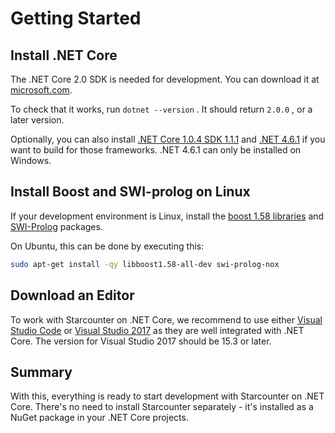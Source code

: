 # Getting Started

## Install .NET Core

The .NET Core 2.0 SDK is needed for development. You can download it at [microsoft.com](https://www.microsoft.com/net/download/core).

To check that it works, run `dotnet --version` . It should return `2.0.0` , or a later version.

Optionally, you can also install  [.NET Core 1.0.4 SDK 1.1.1](https://github.com/dotnet/core/blob/master/release-notes/download-archives/1.0.4-download.md) and [.NET 4.6.1](https://support.microsoft.com/en-us/help/3102438/the--net-framework-4-6-1-web-installer-for-windows) if you want to build for those frameworks. .NET 4.6.1 can only be installed on Windows.

## Install Boost and SWI-prolog on Linux

If your development environment is Linux, install the [boost 1.58 libraries](http://www.boost.org/users/history/version_1_58_0.html) and [SWI-Prolog](http://www.swi-prolog.org/) packages. 

On Ubuntu, this can be done by executing this:  


```bash
sudo apt-get install -qy libboost1.58-all-dev swi-prolog-nox
```

## Download an Editor

To work with Starcounter on .NET Core, we recommend to use either [Visual Studio Code](https://code.visualstudio.com/) or [Visual Studio 2017](https://www.visualstudio.com/downloads/) as they are well integrated with .NET Core. The version for Visual Studio 2017 should be 15.3 or later.

## Summary

With this, everything is ready to start development with Starcounter on .NET Core. There's no need to install Starcounter separately - it's installed as a NuGet package in your .NET Core projects. 

